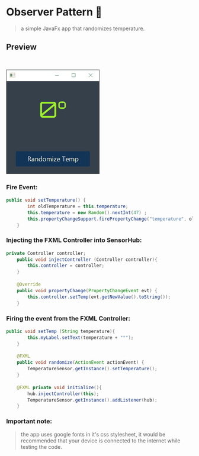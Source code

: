# Observer Pattern 👀️

> a simple JavaFx app that randomizes temperature.

## Preview

![]()

![](preview.gif)

### Fire Event:

```java
public void setTemperature() {
        int oldTemperature = this.temperature;
        this.temperature = new Random().nextInt(47) ;
        this.propertyChangeSupport.firePropertyChange("temperature", oldTemperature, this.temperature);
    }
```

### Injecting the FXML Controller into SensorHub:

```java
private Controller controller;
    public void injectController (Controller controller){
        this.controller = controller;
    }
  
    @Override
    public void propertyChange(PropertyChangeEvent evt) {
        this.controller.setTemp(evt.getNewValue().toString());
    }
```

### Firing the event from the FXML Controller:
```java
public void setTemp (String temperature){
        this.myLabel.setText(temperature + "°");
    }

    @FXML
    public void randomize(ActionEvent actionEvent) {
        TemperatureSensor.getInstance().setTemperature();
    }

    @FXML private void initialize(){
        hub.injectController(this);
        TemperatureSensor.getInstance().addListener(hub);
    }
```
### Important note:
> the app uses google fonts in it's css stylesheet, it would be recommended that your device is connected to the internet while testing the code.